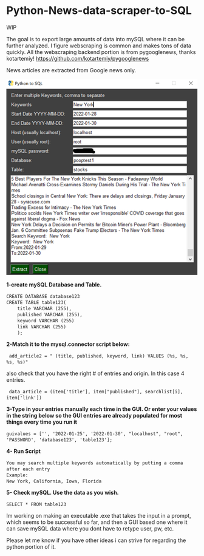 # Python-News-data-scraper-to-SQL
WIP

The goal is to export large amounts of data into mySQL where it can be further analyzed.
I figure webscraping is common and makes tons of data quickly.
All the webscraping backend portion is from pygooglenews, thanks kotartemiy!
https://github.com/kotartemiy/pygooglenews



News articles are extracted from Google news only.


![alt text](https://raw.githubusercontent.com/astavri/Python-News-data-scraper-to-SQL/main/Python_to_%20SQL.png)



**1-create mySQL Database and Table.**

    CREATE DATABASE database123 
    CREATE TABLE table123(
        title VARCHAR (255),
        published VARCHAR (255),
        keyword VARCHAR (255)
        link VARCHAR (255)
        );



**2-Match it to the mysql.connector script below:**

     add_article2 = " (title, published, keyword, link) VALUES (%s, %s, %s, %s)"
     
also check that you have the right # of entries and origin. In this case 4 entries. 

     data_article = (item['title'], item["published"], searchlist[i], item['link'])
     
     
  


**3-Type in your entries manually each time in the GUI. Or enter your values in the string below
    so the GUI entries are already populated for most things every time you run it**
    
    guivalues = ['', '2022-01-25', '2022-01-30', "localhost", "root", 'PASSWORD', 'database123', 'table123'];

    
    
    
**4- Run Script**

    You may search multiple keywords automatically by putting a comma after each entry
    Example:
    New York, California, Iowa, Florida

**5- Check mySQL. Use the data as you wish.**

    SELECT * FROM table123






Im working on making an executable .exe that takes the input in a prompt, which seems to be successful so far, 
and then a GUI based one where it can save mySQL data where you dont have to retype user, pw, etc.

Please let me know if you have other ideas i can strive for regarding the python portion of it.


    
